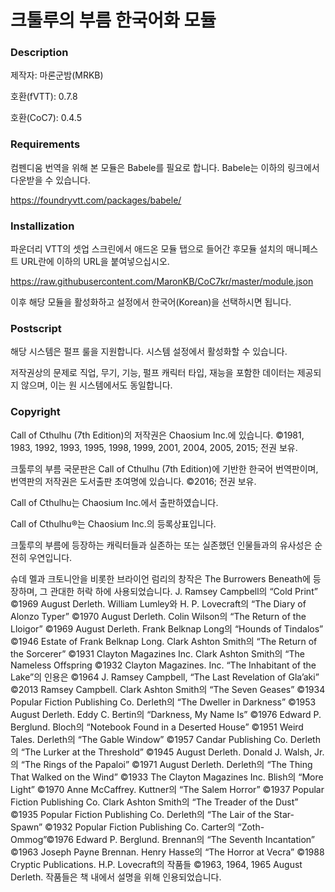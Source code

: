 # 크툴루의 부름 한국어화 모듈

### Description
제작자: 마론군밤(MRKB)

호환(fVTT): 0.7.8

호환(CoC7): 0.4.5

### Requirements
컴펜디움 번역을 위해 본 모듈은 Babele를 필요로 합니다. Babele는 이하의 링크에서 다운받을 수 있습니다.

https://foundryvtt.com/packages/babele/

### Installization
파운더리 VTT의 셋업 스크린에서 애드온 모듈 탭으로 들어간 후모듈 설치의 매니페스트 URL란에 이하의 URL을 붙여넣으십시오.

https://raw.githubusercontent.com/MaronKB/CoC7kr/master/module.json

이후 해당 모듈을 활성화하고 설정에서 한국어(Korean)을 선택하시면 됩니다.

### Postscript

해당 시스템은 펄프 룰을 지원합니다. 시스템 설정에서 활성화할 수 있습니다.

저작권상의 문제로 직업, 무기, 기능, 펄프 캐릭터 타입, 재능을 포함한 데이터는 제공되지 않으며, 이는 원 시스템에서도 동일합니다. 

### Copyright

Call of Cthulhu (7th Edition)의 저작권은 Chaosium Inc.에 있습니다. ©1981, 1983, 1992, 1993, 1995, 1998, 1999, 2001, 2004, 2005, 2015; 전권 보유.

크툴루의 부름 국문판은 Call of Cthulhu (7th Edition)에 기반한 한국어 번역판이며, 번역판의 저작권은 도서출판 초여명에 있습니다. ©2016; 전권 보유.

Call of Cthulhu는 Chaosium Inc.에서 출판하였습니다.

Call of Cthulhu®는 Chaosium Inc.의 등록상표입니다.

크툴루의 부름에 등장하는 캐릭터들과 실존하는 또는 실존했던 인물들과의 유사성은 순전히 우연입니다.

슈데 멜과 크토니안을 비롯한 브라이언 럼리의 창작은 The Burrowers Beneath에 등장하며, 그 관대한 허락 하에 사용되었습니다. J. Ramsey Campbell의 “Cold Print” ©1969 August Derleth. William Lumley와 H. P. Lovecraft의 “The Diary of Alonzo Typer” ©1970 August Derleth. Colin Wilson의 “The Return of the Lloigor” ©1969 August Derleth. Frank Belknap Long의 “Hounds of Tindalos” ©1946 Estate of Frank Belknap Long. Clark Ashton Smith의 “The Return of the Sorcerer” ©1931 Clayton Magazines Inc. Clark Ashton Smith의 “The Nameless Offspring ©1932 Clayton Magazines. Inc. “The Inhabitant of the Lake”의 인용은 ©1964 J. Ramsey Campbell, “The Last Revelation of Gla’aki” ©2013 Ramsey Campbell. Clark Ashton Smith의 “The Seven Geases” ©1934 Popular Fiction Publishing Co. Derleth의 “The Dweller in Darkness” ©1953 August Derleth. Eddy C. Bertin의 “Darkness, My Name Is” ©1976 Edward P. Berglund. Bloch의 “Notebook Found in a Deserted House” ©1951 Weird Tales. Derleth의 “The Gable Window” ©1957 Candar Publishing Co. Derleth의 “The Lurker at the Threshold” ©1945 August Derleth. Donald J. Walsh, Jr.의 “The Rings of the Papaloi” ©1971 August Derleth. Derleth의 “The Thing That Walked on the Wind” ©1933 The Clayton Magazines Inc. Blish의 “More Light” ©1970 Anne McCaffrey. Kuttner의 “The Salem Horror” ©1937 Popular Fiction Publishing Co. Clark Ashton Smith의 “The Treader of the Dust” ©1935 Popular Fiction Publishing Co. Derleth의 “The Lair of the Star-Spawn” ©1932 Popular Fiction Publishing Co. Carter의 “Zoth-Ommog”©1976 Edward P. Berglund. Brennan의 “The Seventh Incantation” ©1963 Joseph Payne Brennan. Henry Hasse의 “The Horror at Vecra” ©1988 Cryptic Publications. H.P. Lovecraft의 작품들 ©1963, 1964, 1965 August Derleth. 작품들은 책 내에서 설명을 위해 인용되었습니다.
